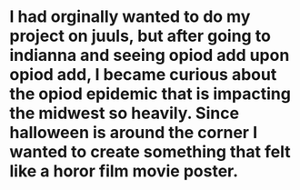 # I had orginally wanted to do my project on juuls, but after going to indianna and seeing opiod add upon opiod add, I became curious about the opiod epidemic that is impacting the midwest so heavily. Since halloween is around the corner I wanted to create something that felt like a horor film movie poster.
